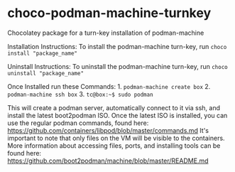 # choco-podman-machine-turnkey
Chocolatey package for a turn-key installation of podman-machine

Installation Instructions:
    To install the podman-machine turn-key, run `choco install "package_name"`

Uninstall Instructions: 
    To uninstall the podman-machine turn-key, run `choco uninstall "package_name"`
    
Once Installed run these Commands:
    1. `podman-machine create box`
    2. `podman-machine ssh box`
    3. `tc@box:~$ sudo podman`
    
This will create a podman server, automatically connect to it via ssh, and install the latest boot2podman ISO. Once the latest ISO is installed, you can use the regular podman commands, found here: https://github.com/containers/libpod/blob/master/commands.md
It's important to note that only files on the VM will be visible to the containers. More information about accessing files, ports, and installing tools can be found here: https://github.com/boot2podman/machine/blob/master/README.md

